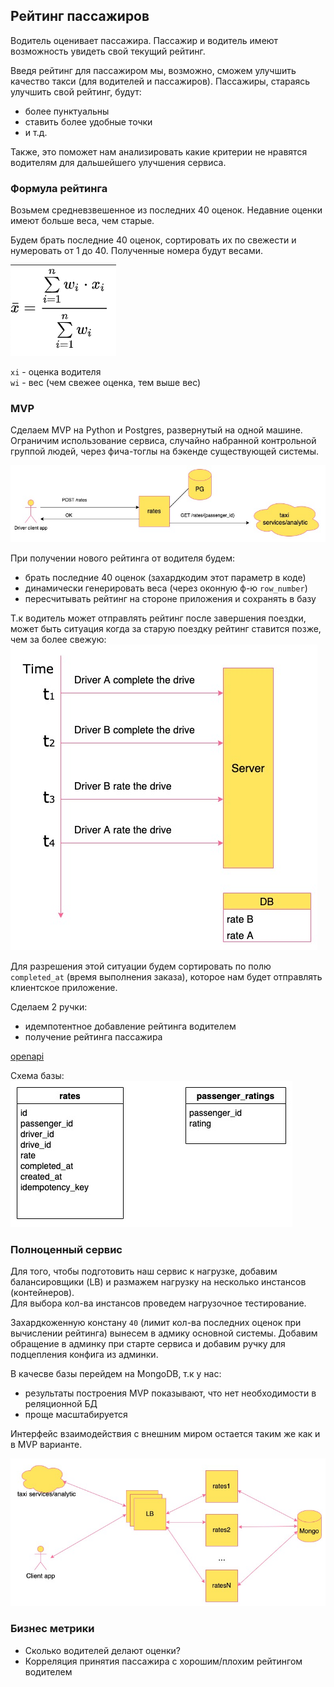 ## Рейтинг пассажиров

Водитель оценивает пассажира. Пассажир и водитель имеют возможность увидеть свой текущий рейтинг.

Введя рейтинг для пассажиром мы, возможно, сможем улучшить качество такси (для водителей и пассажиров). 
Пассажиры, стараясь улучшить свой рейтинг, будут:
- более пунктуальны
- ставить более удобные точки 
- и т.д.
  
Также, это поможет нам анализировать какие критерии не нравятся водителям для дальшейшего улучшения сервиса.

### Формула рейтинга

Возьмем средневзвешенное из последних 40 оценок. 
Недавние оценки имеют больше веса, чем старые.

Будем брать последние 40 оценок, сортировать их по свежести и нумеровать от 1 до 40.
Полученные номера будут весами.

![Formula](assets/formula.png)

`xi` - оценка водителя  
`wi` - вес (чем свежее оценка, тем выше вес)

### MVP

Сделаем MVP на Python и Postgres, развернутый на одной машине.
Ограничим использование сервиса, случайно набранной контрольной группой людей, через фича-тоглы на бэкенде существующей системы.

![MVP](assets/mvp.jpg)

При получении нового рейтинга от водителя будем:
- брать последние 40 оценок (захардкодим этот параметр в коде)
- динамически генерировать веса (через оконную ф-ю `row_number`)
- пересчитывать рейтинг на стороне приложения и сохранять в базу

Т.к водитель может отправлять рейтинг после завершения поездки, может быть ситуация когда за старую поездку рейтинг ставится позже, чем за более свежую:    
![Rate inconsistency](assets/rate_time_inconsistency.jpg)

Для разрешения этой ситуации будем сортировать по полю `completed_at` (время выполнения заказа), которое нам будет отправлять клиентское приложение.

Сделаем 2 ручки:
- идемпотентное добавление рейтинга водителем
- получение рейтинга пассажира  

[openapi](assets/openapi.yaml)
  
Схема базы:  
![DB Schema](assets/mvp_dp_schema.jpg)

### Полноценный сервис
Для того, чтобы подготовить наш сервис к нагрузке, добавим балансировщики (LB) и размажем нагрузку на несколько инстансов (контейнеров).  
Для выбора кол-ва инстансов проведем нагрузочное тестирование.

Захардкоженную констану `40` (лимит кол-ва последних оценок при вычислении рейтинга)
вынесем в адмику основной системы. Добавим обращение в админку при старте сервиса и добавим ручку для подцепления конфига из админки.

В качесве базы перейдем на MongoDB, т.к у нас:
- результаты построения MVP показывают, что нет необходимости в реляционной БД
- проще масштабируется

Интерфейс взаимодействия с внешним миром остается таким же как и в MVP варианте.

![DB Schema](assets/service.jpg)

### Бизнеc метрики
- Сколько водителей делают оценки?
- Корреляция принятия пассажира с хорошим/плохим рейтингом водителем
